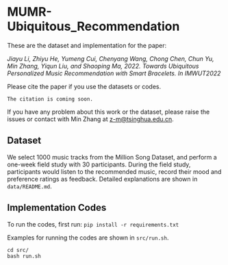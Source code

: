 # MUMR-Ubiquitous_Recommendation
These are the dataset and implementation for the paper:

*Jiayu Li, Zhiyu He, Yumeng Cui, Chenyang Wang, Chong Chen, Chun Yu, Min Zhang, Yiqun Liu, and Shaoping Ma, 2022. Towards Ubiquitous Personalized Music Recommendation with Smart Bracelets. In IMWUT2022*

Please cite the paper if you use the datasets or codes.

```
The citation is coming soon.
```

If you have any problem about this work or the dataset, please raise the issues or contact with Min Zhang at z-m@tsinghua.edu.cn.

## Dataset
We select 1000 music tracks from the Million Song Dataset, and perform a one-week field study with 30 participants. During the field study, participants would listen to the recommended music, record their mood and preference ratings as feedback. Detailed explanations are shown in `data/README.md`.

## Implementation Codes
To run the codes, first run: `pip install -r requirements.txt`

Examples for running the codes are shown in `src/run.sh`. 

```
cd src/
bash run.sh
```


